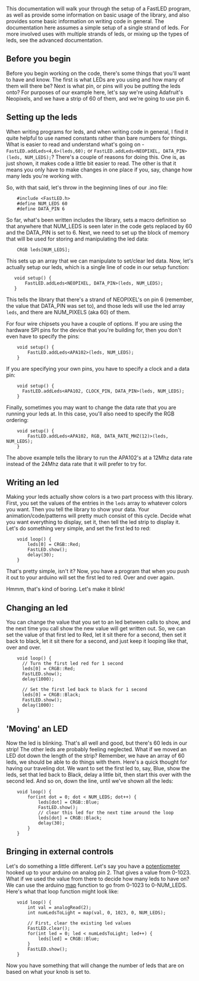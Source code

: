 This documentation will walk your through the setup of a FastLED program, as well as provide some information on basic usage of the library, and also provides some basic information on writing code in general.  The documentation here assumes a simple setup of a single strand of leds.  For more involved uses with multiple strands of leds, or mixing up the types of leds, see the advanced documentation.  

## Before you begin

Before you begin working on the code, there's some things that you'll want to have and know.  The first is what LEDs are you using and how many of them will there be?  Next is what pin, or pins will you be putting the leds onto?  For purposes of our example here, let's say we're using Adafruit's Neopixels, and we have a strip of 60 of them, and we're going to use pin 6.

## Setting up the leds

When writing programs for leds, and when writing code in general, I find it quite helpful to use named constants rather than bare numbers for things.  What is easier to read and understand what's going on - ```FastLED.addLeds<4,6>(leds,60);``` or ```FastLED.addLeds<NEOPIXEL, DATA_PIN>(leds, NUM_LEDS);```?  There's a couple of reasons for doing this.  One is, as just shown, it makes code a little bit easier to read.  The other is that it means you only have to make changes in one place if you, say, change how many leds you're working with.  

So, with that said, let's throw in the beginning lines of our .ino file:

```
    #include <FastLED.h>
    #define NUM_LEDS 60
    #define DATA_PIN 6
```

So far, what's been written includes the library, sets a macro definition so that anywhere that NUM_LEDS is seen later in the code gets replaced by 60 and the DATA_PIN is set to 6.  Next, we need to set up the block of memory that will be used for storing and manipulating the led data:

```
    CRGB leds[NUM_LEDS];
```

This sets up an array that we can manipulate to set/clear led data.  Now, let's actually setup our leds, which is a single line of code in our setup function:

```
   void setup() { 
       FastLED.addLeds<NEOPIXEL, DATA_PIN>(leds, NUM_LEDS);
   }
```

This tells the library that there's a strand of NEOPIXEL's on pin 6 (remember, the value that DATA_PIN was set to), and those leds will use the led array ```leds```, and there are NUM_PIXELS (aka 60) of them.

For four wire chipsets you have a couple of options.  If you are using the hardware SPI pins for the device that you're building for, then you don't even have to specify the pins:

```
    void setup() { 
        FastLED.addLeds<APA102>(leds, NUM_LEDS);
    }
```

If you are specifying your own pins, you have to specify a clock and a data pin:

```
    void setup() { 
      FastLED.addLeds<APA102, CLOCK_PIN, DATA_PIN>(leds, NUM_LEDS);
    }
```

Finally, sometimes you may want to change the data rate that you are running your leds at.  In this case, you'll also need to specify the RGB ordering:

```
    void setup() { 
        FastLED.addLeds<APA102, RGB, DATA_RATE_MHZ(12)>(leds, NUM_LEDS);
    }
```

The above example tells the library to run the APA102's at a 12Mhz data rate instead of the 24Mhz data rate that it will prefer to try for.  

## Writing an led

Making your leds actually show colors is a two part process with this library.  First, you set the values of the entries in the ```leds``` array to whatever colors you want.  Then you tell the library to show your data.  Your animation/code/patterns will pretty much consist of this cycle.  Decide what you want everything to display, set it, then tell the led strip to display it.  Let's do something very simple, and set the first led to red:

```
    void loop() { 
        leds[0] = CRGB::Red; 
        FastLED.show(); 
        delay(30); 
    }
```

That's pretty simple, isn't it?  Now, you have a program that when you push it out to your arduino will set the first led to red.  Over and over again.  

Hmmm, that's kind of boring.  Let's make it blink!

## Changing an led

You can change the value that you set to an led between calls to show, and the next time you call show the new value will get written out.  So, we can set the value of that first led to Red, let it sit there for a second, then set it back to black, let it sit there for a second, and just keep it looping like that, over and over.

```
    void loop() {
      // Turn the first led red for 1 second
      leds[0] = CRGB::Red; 
      FastLED.show();
      delay(1000);
      
      // Set the first led back to black for 1 second
      leds[0] = CRGB::Black;
      FastLED.show();
      delay(1000):
    }
```

## 'Moving' an LED

Now the led is blinking.  That's all well and good, but there's 60 leds in our strip!  The other leds are probably feeling neglected.  What if we moved an LED dot down the length of the strip?  Remember, we have an array of 60 leds, we should be able to do things with them.  Here's a quick thought for having our traveling dot.  We want to set the first led to, say, Blue, show the leds, set that led back to Black, delay a little bit, then start this over with the second led.  And so on, down the line, until we've shown all the leds:

```
    void loop() {
        for(int dot = 0; dot < NUM_LEDS; dot++) { 
            leds[dot] = CRGB::Blue;
            FastLED.show();
            // clear this led for the next time around the loop
            leds[dot] = CRGB::Black;
            delay(30);
        }
    }
```

## Bringing in external controls

Let's do something a little different.  Let's say you have a [potentiometer][pot] hooked up to your arduino on analog pin 2.  That gives a value from 0-1023.  What if we used the value from there to decide how many leds to have on?  We can use the arduino [map][ardmap] function to go from 0-1023 to 0-NUM_LEDS.  Here's what that loop function might look like:

```
    void loop() {
        int val = analogRead(2);
        int numLedsToLight = map(val, 0, 1023, 0, NUM_LEDS);

        // First, clear the existing led values
        FastLED.clear();
        for(int led = 0; led < numLedsToLight; led++) { 
            leds[led] = CRGB::Blue; 
        }
        FastLED.show();
    }
```

Now you have something that will change the number of leds that are on based on what your knob is set to.


[pot]: http://arduino.cc/en/tutorial/potentiometer
[ardmap]: http://arduino.cc/en/Reference/map